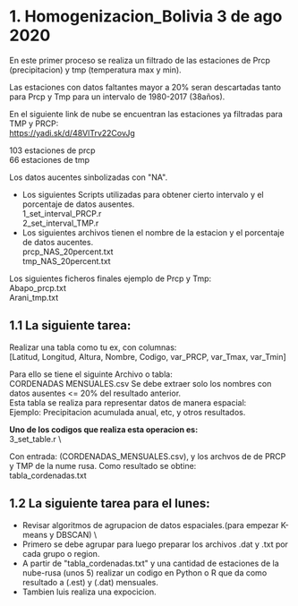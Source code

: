 # 1. Homogenizacion_Bolivia 3 de ago 2020
En este primer proceso se realiza un filtrado de las estaciones de Prcp (precipitacion) y  tmp (temperatura max y  min).

Las estaciones con datos faltantes mayor a 20% seran descartadas tanto para Prcp y Tmp para un intervalo de 1980-2017 (38años).

En el siguiente link de nube se encuentran las estaciones ya filtradas para TMP y PRCP:\
https://yadi.sk/d/48VlTrv22CovJg
 
 103 estaciones de prcp\
 66 estaciones de tmp 
 
Los datos aucentes sinbolizadas con "NA".

- Los siguientes Scripts utilizadas para obtener cierto intervalo y el porcentaje de datos ausentes. \
 1_set_interval_PRCP.r \
 2_set_interval_TMP.r
- Los siguientes archivos tienen el nombre de la estacion y el porcentaje de datos aucentes.\
 prcp_NAS_20percent.txt\
 tmp_NAS_20percent.txt

Los siguientes ficheros finales ejemplo de Prcp y Tmp: \
 Abapo_prcp.txt  \
 Arani_tmp.txt 

## 1.1 La siguiente tarea:
Realizar una tabla como tu ex, con  columnas:\
[Latitud, Longitud, Altura, Nombre, Codigo, var_PRCP, var_Tmax, var_Tmin] 

Para ello se tiene el siguinte Archivo o tabla:\
CORDENADAS MENSUALES.csv 
Se debe extraer solo los nombres con datos ausentes <= 20% del resultado anterior. \
Esta tabla se realiza para representar datos de manera espacial: \
Ejemplo: Precipitacion acumulada anual, etc, y otros resultados.

**Uno de los codigos que realiza esta operacion es:**\
3_set_table.r \

Con entrada: (CORDENADAS_MENSUALES.csv), y los archvos de de PRCP y TMP de la nume rusa. Como resultado se obtine: \
tabla_cordenadas.txt 

## 1.2 La siguiente tarea para el lunes:
- Revisar algoritmos de agrupacion de datos espaciales.(para empezar K-means y DBSCAN) \
- Primero se debe agrupar para luego preparar los archivos .dat y .txt por cada grupo o region.
- A partir de "tabla_cordenadas.txt" y una cantidad de estaciones de la nube-rusa (unos 5) realizar un codigo en Python o R que da como resultado 
  a (.est) y (.dat) mensuales.
- Tambien luis realiza una expocicion.




